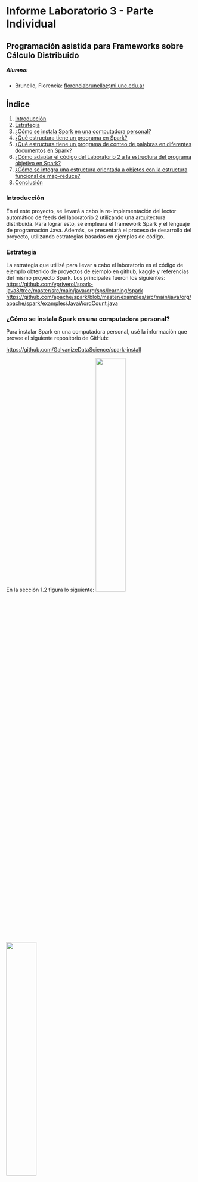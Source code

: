 # Informe Laboratorio 3 - Parte Individual
## Programación asistida para Frameworks sobre Cálculo Distribuido

##### Alumno: 

- Brunello, Florencia: florenciabrunello@mi.unc.edu.ar


## Índice 
1. [Introducción](#intro)
2. [Estrategia](#estrategia)
2. [¿Cómo se instala Spark en una computadora personal?](#intalar)
3. [¿Qué estructura tiene un programa en Spark?](#estructura)
4. [¿Qué estructura tiene un programa de conteo de palabras en diferentes documentos en Spark?](#estructuraconteo)
5. [¿Cómo adaptar el código del Laboratorio 2 a la estructura del programa objetivo en Spark?](#adaptar)
6. [¿Cómo se integra una estructura orientada a objetos con la estructura funcional de map-reduce?](#integrar)
7. [Conclusión](#conclusion)

        
### Introducción <a name="intro"></a>
En el este proyecto, se llevará a cabo la re-implementación del lector automático de feeds del laboratorio 2 utilizando una arquitectura distribuida. Para lograr esto, se empleará el framework Spark y el lenguaje de programación Java. Además, se presentará el proceso de desarrollo del proyecto, utilizando estrategias basadas en ejemplos de código.

### Estrategia <a name="estrategia"></a>
La estrategia que utilizé para llevar a cabo el laboratorio es el código de ejemplo obtenido de proyectos de ejemplo en github, kaggle y referencias del mismo proyecto Spark. Los principales fueron los siguientes: 
        https://github.com/ypriverol/spark-java8/tree/master/src/main/java/org/sps/learning/spark
        https://github.com/apache/spark/blob/master/examples/src/main/java/org/apache/spark/examples/JavaWordCount.java

### ¿Cómo se instala Spark en una computadora personal? <a name="intalar"></a>
Para instalar Spark en una computadora personal, usé la información que provee el siguiente repositorio de GitHub: 

https://github.com/GalvanizeDataScience/spark-install

En la sección 1.2 figura lo siguiente: 
<img src="imagenes/pregunta1/1.png" style="width: 40%;">
<img src="imagenes/pregunta1/2.png" style="width: 40%;">

Luego, me dirigí a la página (https://spark.apache.org/downloads.html).
<img src="imagenes/pregunta1/3.jpg" style="width: 40%;">
Allí hice click en el punto 3 que me llevó a la siguiente página: (https://www.apache.org/dyn/closer.lua/spark/spark-3.4.0/spark-3.4.0-bin-hadoop3.tgz).
<img src="imagenes/pregunta1/4.jpg" style="width: 40%;">
Al hacer click en el primer link (https://dlcdn.apache.org/spark/spark-3.4.0/spark-3.4.0-bin-hadoop3.tgz) comenzó a descargarse un archivo tar. 
<img src="imagenes/pregunta1/5.jpg" style="width: 15%;">
Una vez descargado el archivo, en la página principal de Apache en la sección Java: 
<img src="imagenes/pregunta1/6.jpg" style="width: 40%;">
Ejecuté el comando en la terminal y obtuve lo siguiente: 
<img src="imagenes/pregunta1/7.jpg" style="width: 40%;">
Como figuraba que era un problema "permission denied", ejecuté el mismo comando pero agregando sudo al comienzo (ya he tenido el mismo problema en otras oportunidades). Para corroborar, consulté el ChatGPT lo siguiente: 
<img src="imagenes/pregunta1/8.jpg" style="width: 40%;">
<img src="imagenes/pregunta1/9.jpg" style="width: 40%;">
Luego de ejecutarlo con sudo, obtuve lo siguiente:
<img src="imagenes/pregunta1/10.jpg" style="width: 40%;">


### ¿Qué estructura tiene un programa en Spark? <a name="estructura"></a>

Luego de ver ejemplos de tres códigos de Github, hallé carasterísticas comunes a programas en Spark (en Java). Las fuentes son las siguientes: 
1) Obtenido a partir de Kaggle, que me dirigió a un repositorio en Github:
Información en Kaggle: https://www.kaggle.com/competitions/bosch-production-line-performance/discussion/23301
Repositorio en Github: https://github.com/aaudevart/bosch-spar
2) Repositorio en Github: https://github.com/TechPrimers/spark-java-example
3) Repositorio en Github: https://github.com/julien-diener/spark-csvconverter

El análisis y la respuesta a esta pregunta es en base a pedazos de código extríados de los repositorios anteriores sumado a esta mini estructura descrita en el link 1) de Kaggle: 
<img src="imagenes/pregunta2/13.png">


- Dado que estamos trabajando en Java, en ambos ejemplo definimos packages. Luego se hace "import" de varias clases y métodos. Entre ellas, están las librerías: 
        import org.apache.spark.api.java.JavaRDD;
        import org.apache.spark.api.java.JavaSparkContext;
        import org.apache.spark.sql.SparkSession;
        import org.apache.spark.SparkConf;
Códigos de ejemplo:
<div style="display: flex;">
    <img src="imagenes/pregunta2/1.png" style="width: 30%;">
    <img src="imagenes/pregunta2/2.png" style="width: 30%;">
    <img src="imagenes/pregunta2/3.png" style="width: 30%;">
</div>
<br>


- Se hace un "init spark context", como se ve en el segundo ejemplo. Se puede ver que se crea un spark context usando la clase SparkConf. Además, se configuran cosas como JavaSparkContext y SQLContext. Por el nombre de los campos setName, set("spark.executor.memory") y setMaster podemos deducir que se setean el nombre de la aplicación, memoria alocada. 
Ejemplos:
<div style="display: flex;">
    <img src="imagenes/pregunta2/4.png" style="width: 50%;">
    <img src="imagenes/pregunta2/5.png" style="width: 50%;">
</div> 

<br>


- Después, según la tarea del programa, se hace una carga de datos de diversas formas: aquí hay tres ejemlos.
Ejemplo 1: 
Vemos guardamos en la abstracción JavaRDD información extríada de un archivo. 
<img src="imagenes/pregunta2/6.png">
<img src="imagenes/pregunta2/7.png">
<br>
Ejemplo 2: 
En este caso, los datos se cargan a partir de una lista de enteros definidas en el mismo programa. 
<img src="imagenes/pregunta2/8.png">
<br>
Ejemplo 3: 
Los datos son extraídos dada una ruta y un archivo .csv en un DataFrame (otro tipo de abstracción). 
<img src="imagenes/pregunta2/9.png">
<br>

- Luego se aplican las tranformaciones map (y reduce, que no figura en los ejemplos): 
<img src="imagenes/pregunta2/10.png">
<img src="imagenes/pregunta2/11.png">
En este caso se hace una llamada a mapToPair y map. 

<br>

- Finalmente, se hace un stop() como en este ejemplo en la línea 39: 
<img src="imagenes/pregunta2/12.png">


### ¿Qué estructura tiene un programa de conteo de palabras en diferentes documentos en Spark? <a name="estructuraconteo"></a>

Respuesta obtenida a partir del siguiente código de ejemplo: https://github.com/apache/spark/blob/master/examples/src/main/java/org/apache/spark/examples/JavaWordCount.java

<img src="imagenes/pregunta3/1.png">
<img src="imagenes/pregunta3/2.png">

JavaWordCount.java, es un programa de conteo de palabras en Spark utilizando el lenguaje Java. Este código sigue una estructura típica de un programa de conteo de palabras en diferentes documentos en Spark y se puede describir de la siguiente manera:

Configuración de Spark: El programa comienza configurando la aplicación Spark mediante la creación de un SparkConf que define la configuración de la aplicación, como el nombre de la aplicación y las opciones de configuración del clúster.

Creación de un contexto Spark: Se crea un JavaSparkContext a partir del SparkConf para interactuar con Spark. El JavaSparkContext proporciona métodos para crear RDD y ejecutar operaciones en ellos.

Carga de datos: El programa carga los documentos de texto desde una ubicación específica utilizando el método textFile del JavaSparkContext. Este método devuelve un JavaRDD<String>, que representa un RDD de líneas de texto.

Transformación de datos: Se aplican una serie de transformaciones al RDD cargado para realizar el conteo de palabras. Estas transformaciones pueden incluir:

División de líneas en palabras: Se utiliza el método flatMap para dividir cada línea en palabras individuales y se crea un nuevo RDD de palabras.
Mapeo de palabras: Se asigna un valor de 1 a cada palabra utilizando el método mapToPair, que crea un RDD de pares clave-valor donde la clave es la palabra y el valor es 1.
Reducción por clave: Se realiza una reducción por clave utilizando el método reduceByKey para agregar los recuentos de las palabras.
Acciones: Finalmente, se ejecutan acciones en el RDD transformado para obtener los resultados del conteo de palabras. En el ejemplo proporcionado, se utiliza el método collect para recopilar todos los pares clave-valor en el RDD y se imprimen en la consola.


### ¿Cómo adaptar el código del Laboratorio 2 a la estructura del programa objetivo en Spark? <a name="adaptar"></a>

Para poder adaptar el código del Laboratorio 2 hice modificaciones en el archivo Application.java. Tomé como referencia principal el repositorio de GitHub: https://github.com/ypriverol/spark-java8/blob/master/src/main/java/org/sps/learning/spark/basic/SparkWordCount.java. (En cada ítem las capturas de pantalla son referidas al mismo, salvo que se diga lo contrario).

- Librerías: 
<div style="display: flex;">
    <img src="imagenes/pregunta4/1.png" style="width: 50%;">
    <img src="imagenes/pregunta4/2.png" style="width: 50%;">
</div>
<br>

En cuanto a las librerías a utilizar, la única diferencia con el programa modelo es que no importé lo referido a File (java.io.File y org.apache.commons.io.FileUtils) ya que eran innecesarias. 
<br>

- Crear un JavaSparkContext object:
<div style="display: flex;">
    <img src="imagenes/pregunta4/3.png" style="width: 50%;">
    <img src="imagenes/pregunta4/4.png" style="width: 50%;">
</div>
<br>
Como lo explica el código modelo, lo siguiente que hice fue crear un objeto de la clase JavaSparkContext. Este tiene tres atributos: AppName, Master (local pues utilice mi computadora personal) y la cantidad de núcleos a usar. 
<br>
<br>

- Obtener título y texto de los artículos: 
A partir del código del Laboratorio 2 reemplacé el tipo String por el tipo JavaRDDString para así poder usar el método parallelize.  https://github.com/ypriverol/spark-java8/blob/master/src/main/java/org/sps/learning/spark/basic/SparkAvg.java

        for (Article article : feed.getArticleList()) {
            String text = article.getTitle();
            text = text + ". " + article.getText();
            ...

<div style="display: flex;">
    <img src="imagenes/pregunta4/5.png" style="width: 50%;">
    <img src="imagenes/pregunta4/6.png" style="width: 50%;">
</div>
<br>
<br>


- Obtener lista de palabras, filtrar entidades nombradas y añadirlas a la entitiesList:
<div style="display: flex;">
    <img src="imagenes/pregunta4/7.png" style="width: 50%;">
    <img src="imagenes/pregunta4/8.png" style="width: 50%;">
</div>
Este código de ejemplo, obtenido de https://github.com/ypriverol/spark-java8/blob/master/src/main/java/org/sps/learning/spark/twitter/SparkTweetsWordCount.java
La modificación que tuve que hacer es .contains("@"). Me basé en la estructura del programa del laboratorio 2 en el que usamos if y else para hallar entidades nombradas. En este caso, decidí hacer varias conjunciones.  
Por otro lado, en el último for, en vez de imprimir los resultados, los agregué a la lista de entidades nombradas para luego reducirla. De manera similar al laboratorio anterior donde por cada entidad nueva encontrada se creaba una instancia de la clase y se la agregaba a la lista de resultado. 
<br>
<br>


- Uso de Map y Reduce:
<div style="display: flex;">
    <img src="imagenes/pregunta4/9.png" style="width: 50%;">
    <img src="imagenes/pregunta4/10.png" style="width: 50%;">
</div>


- sc close
<br>

- Finalmente, hice las siguientes modificaciones en los archivos NamedEntity.java y QuickHeuristic.java. Serialize. 
Obtuve los siguientes errores (primera imagen) y lo corregí al agregar lo que se muestra en la segunda imagen: 

<img src="imagenes/pregunta4/11.png">
<img src="imagenes/pregunta4/12.png">
<br>
Y lo mismo para QuickHeuristic:
<br>
<img src="imagenes/pregunta4/13.png">
<img src="imagenes/pregunta4/14.png">
        


### ¿Cómo se integra una estructura orientada a objetos con la estructura funcional de map-reduce? <a name="integrar"></a>

En este caso, Spark para Java proporciona bibliotecas y marcos específicos para facilitar la integración de la programación 
orientada a objetos y map-reduce. Para lograr esto, se integraron librerías (explicitadas en la respuesta anterior), y se creó un contexto 
de Spark (JavaSparkContext). 

### Conclusión <a name="conclusion"></a>
En este laboratorio detallé el proceso de re-implementación del lector automático de feeds. Se utilizaron ejemplos de código para comprender y adaptar el código anterior al entorno de Spark, demostrando la capacidad de integrar la programación orientada a objetos con la estructura funcional de map-reduce en Spark. Gracias a bibliotecas y marcos proporcionados por el framework esta integración permite aprovechar las ventajas de ambos enfoques y facilita el desarrollo de aplicaciones distribuidas.